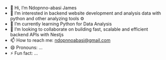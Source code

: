 - 👋 Hi, I’m Ndopnno-abasi James 
- 👀 I’m interested in backend website development and analysis data with python and other analyzing tools ⚙️ 
- 🌱 I’m currently learning Python for Data Analysis 
- 💞️ I’m looking to collaborate on building fast, scalable and efficient backend APIs with Nestjs
- 📫 How to reach me: ndopnnoabasi@gmail.com 
- 😄 Pronouns: ...
- ⚡ Fun fact: ...

<!---
Endie-James123/Endie-James123 is a ✨ special ✨ repository because its `README.md` (this file) appears on your GitHub profile.
You can click the Preview link to take a look at your changes.
--->
